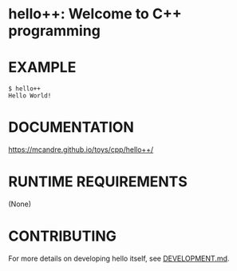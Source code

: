 # hello++: Welcome to C++ programming

# EXAMPLE

```console
$ hello++
Hello World!
```

# DOCUMENTATION

https://mcandre.github.io/toys/cpp/hello++/

# RUNTIME REQUIREMENTS

(None)

# CONTRIBUTING

For more details on developing hello itself, see [DEVELOPMENT.md](DEVELOPMENT.md).
